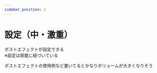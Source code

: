 ```yaml
---
sidebar_position: 2
---
```

# 設定（中・激重）

ポストエフェクトが設定できる  
※設定は部屋に紐づいている

ポストエフェクトの使用例など書いてるとかなりボリュームが大きくなりそう